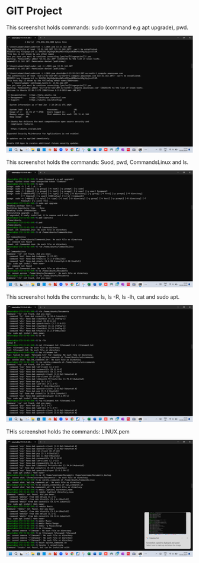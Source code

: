 # GIT Project

This screenshot holds commands: sudo (command e.g apt upgrade), pwd.
 
![Sudo apt upgrade](./images/Linux-Project-Pg-1.png)

This screenshot holds the commands: Suod, pwd, CommandsLinux and ls.

![sudo, pwd,ls](./images/Linux-project-Pg-2.png)

This screenshot holds the commands: ls, ls -R, ls -lh, cat and sudo apt.

![ls, ls -R, ls -lh, cat, sudo apt](images/Linux-project-Pg-3.png)

THis screenshot holds the commands: LINUX.pem

![LINUX.pem](images/Linux-project-Pg-4.png)